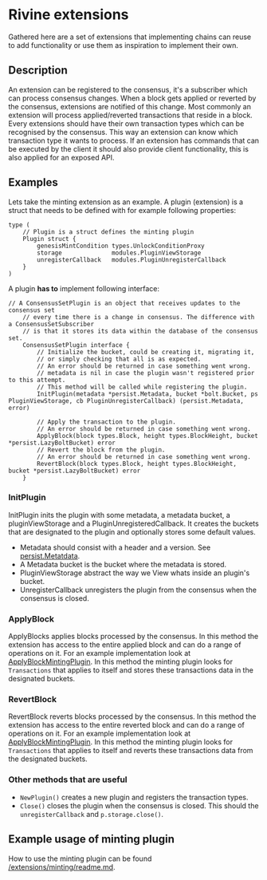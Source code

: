 # Rivine extensions

Gathered here are a set of extensions that implementing chains can reuse to add functionality or use them as inspiration to implement their own.

## Description

An extension can be registered to the consensus, it's a subscriber which can process consensus changes. When a block gets applied or reverted by the consensus, extensions are notified of this change. Most commonly an extension will process applied/reverted transactions that reside in a block. Every extensions should have their own transaction types which can be recognised by the consensus. This way an extension can know which transaction type it wants to process. If an extension has commands that can be executed by the client it should also provide client functionality, this is also applied for an exposed API.

## Examples

Lets take the minting extension as an example. A plugin (extension) is a struct that needs to be defined with for example following properties:

```golang
type (
	// Plugin is a struct defines the minting plugin
	Plugin struct {
		genesisMintCondition types.UnlockConditionProxy
		storage              modules.PluginViewStorage
		unregisterCallback   modules.PluginUnregisterCallback
	}
)
```

A plugin **has to** implement following interface:

```golang
// A ConsensusSetPlugin is an object that receives updates to the consensus set
	// every time there is a change in consensus. The difference with a ConsensusSetSubscriber
	// is that it stores its data within the database of the consensus set.
	ConsensusSetPlugin interface {
		// Initialize the bucket, could be creating it, migrating it,
		// or simply checking that all is as expected.
		// An error should be returned in case something went wrong.
		// metadata is nil in case the plugin wasn't registered prior to this attempt.
		// This method will be called while registering the plugin.
		InitPlugin(metadata *persist.Metadata, bucket *bolt.Bucket, ps PluginViewStorage, cb PluginUnregisterCallback) (persist.Metadata, error)

		// Apply the transaction to the plugin.
		// An error should be returned in case something went wrong.
		ApplyBlock(block types.Block, height types.BlockHeight, bucket *persist.LazyBoltBucket) error
		// Revert the block from the plugin.
		// An error should be returned in case something went wrong.
		RevertBlock(block types.Block, height types.BlockHeight, bucket *persist.LazyBoltBucket) error
	}
```

### InitPlugin

InitPlugin inits the plugin with some metadata, a metadata bucket, a pluginViewStorage and a PluginUnregisteredCallback.
It creates the buckets that are designated to the plugin and optionally stores some default values.

* Metadata should consist with a header and a version. See [persist.Metatdata](https://godoc.org/github.com/threefoldtech/rivine/persist#Metadata).
* A Metadata bucket is the bucket where the metadata is stored.
* PluginViewStorage abstract the way we View whats inside an plugin's bucket.
* UnregisterCallback unregisters the plugin from the consensus when the consensus is closed.

### ApplyBlock

ApplyBlocks applies blocks processed by the consensus. In this method the extension has access to the entire applied block and can do a range of operations on it. For an example implementation look at [ApplyBlockMintingPlugin](https://github.com/threefoldtech/rivine/blob/75993ba4f451b08b970e593ba6c3e99d5fb492e9/extensions/minting/minting.go#L73). In this method the minting plugin looks for `Transactions` that applies to itself and stores these transactions data in the designated buckets.


### RevertBlock

RevertBlock reverts blocks processed by the consensus. In this method the extension has access to the entire reverted block and can do a range of operations on it. For an example implementation look at [ApplyBlockMintingPlugin](https://github.com/threefoldtech/rivine/blob/75993ba4f451b08b970e593ba6c3e99d5fb492e9/extensions/minting/minting.go#L105). In this method the minting plugin looks for `Transactions` that applies to itself and reverts these transactions data from the designated buckets.

### Other methods that are useful

* `NewPlugin()` creates a new plugin and registers the transaction types.
* `Close()` closes the plugin when the consensus is closed. This should the `unregisterCallback` and `p.storage.close()`.


## Example usage of minting plugin

How to use the minting plugin can be found [/extensions/minting/readme.md](/extensions/minting/readme.md).